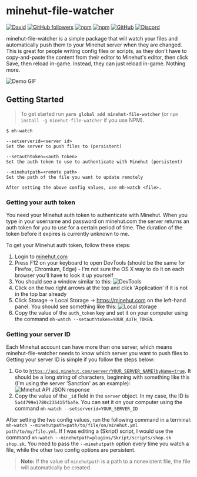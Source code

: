 # minehut-file-watcher
[![David](https://img.shields.io/david/jellz/minehut-file-watcher.svg?style=flat-square)](https://david-dm.org/jellz/minehut-file-watcher)
[![GitHub followers](https://img.shields.io/github/followers/jellz.svg?style=flat-square)](https://github.com/jellz)
[![npm](https://img.shields.io/npm/v/minehut-file-watcher.svg?style=flat-square)](https://www.npmjs.com/package/minehut-file-watcher)
[![npm](https://img.shields.io/npm/dt/minehut-file-watcher.svg?style=flat-square&maxAge=3600)](https://www.npmjs.com/package/minehut-file-watcher)
[![GitHub](https://img.shields.io/github/license/jellz/minehut-file-watcher.svg?style=flat-square)](https://github.com/jellz/minehut-file-watcher)
[![Discord](https://img.shields.io/discord/395189137981964288.svg?style=flat-square)](https://discord.gg/CdaSWx6)


minehut-file-watcher is a simple package that will watch your files and automatically push them to your Minehut server when they are changed. This is great for people writing config files or scripts, as they don't have to copy-and-paste the content from their editor to Minehut's editor, then click Save, then reload in-game. Instead, they can just reload in-game. Nothing more.

![Demo GIF](https://i.imgur.com/3uBbPlO.gif)

## Getting Started

> To get started run **`yarn global add minehut-file-watcher`** (or `npm install -g minehut-file-watcher` if you use NPM).

```
$ mh-watch

--setserverid=<server id>
Set the server to push files to (persistent)

--setauthtoken=<auth token>
Set the auth token to use to authenticate with Minehut (persistent)

--minehutpath=<remote path>
Set the path of the file you want to update remotely

After setting the above config values, use mh-watch <file>.
```

### Getting your auth token

You need your Minehut auth token to authenticate with Minehut. When you type in your username and password on minehut.com the server returns an auth token for you to use for a certain period of time. The duration of the token before it expires is currently unknown to me.

To get your Minehut auth token, follow these steps:
1. Login to [minehut.com](https://minehut.com)
2. Press F12 on your keyboard to open DevTools (should be the same for Firefox, Chromium, Edge) - I'm not sure the OS X way to do it on each browser you'll have to look it up yourself
3. You should see a window similar to this: ![DevTools](https://i.imgur.com/W06hByW.png)
4. Click on the two right arrows at the top and click 'Application' if it is not in the top bar already
5. Click Storage -> Local Storage -> https://minehut.com on the left-hand panel. You should see something like this: ![Local storage](https://i.imgur.com/ApwFmND.png)
6. Copy the value of the `auth_token` key and set it on your computer using the command `mh-watch --setauthtoken=YOUR_AUTH_TOKEN`.

### Getting your server ID

Each Minehut account can have more than one server, which means minehut-file-watcher needs to know which server you want to push files to. Getting your server ID is simple if you follow the steps below:

1. Go to [`https://api.minehut.com/server/YOUR_SERVER_NAME?byName=true`](https://api.minehut.com/server/YOUR_SERVER_NAME?byName=true). It should be a long string of characters, beginning with something like this (I'm using the server 'Sanction' as an example): ![Minehut API JSON response](https://i.imgur.com/5AI4mYZ.png)
2. Copy the value of the `_id` field in the `server` object. In my case, the ID is `5a44799e1780c236415fbafe`. You can set it on your computer using the command `mh-watch --setserverid=YOUR_SERVER_ID`

After setting the two config values, run the following command in a terminal: `mh-watch --minehutpath=path/to/file/on/minehut.yml path/to/my/file.yml`. If I was editing a (Skript) script, I would use the command `mh-watch --minehutpath=plugins/Skript/scripts/shop.sk shop.sk`. You need to pass the `--minehutpath` option every time you watch a file, while the other two config options are persistent.

> **Note:** If the value of `minehutpath` is a path to a nonexistent file, the file will automatically be created.
